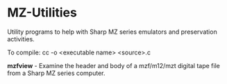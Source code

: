 # MZ-Utilities
Utility programs to help with Sharp MZ series emulators and preservation activities.

To compile: cc -o \<executable name\> \<source\>.c

**mzfview** - Examine the header and body of a mzf/m12/mzt digital tape file from a Sharp MZ series computer.
